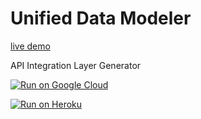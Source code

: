 # Unified Data Modeler

[live demo](https://unified-data-modeler-pzvliftlcq-uw.a.run.app/)

API Integration Layer Generator

[![Run on Google
Cloud](https://deploy.cloud.run/button.svg)](https://deploy.cloud.run/?git_repo=https://github.com/theswerd/Unified-Data-Modeler.git)


[![Run on Heroku](https://www.herokucdn.com/deploy/button.svg)](https://heroku.com/deploy?template=https://github.com/theswerd/Unified-Data-Modeler.git)
